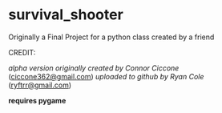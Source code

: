 # survival_shooter
Originally a Final Project for a python class created by a friend

CREDIT:

*alpha version originally created by Connor Ciccone*
 (ciccone362@gmail.com)
*uploaded to github by Ryan Cole*
 (ryftrr@gmail.com)

**requires pygame**
